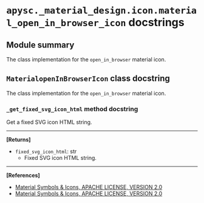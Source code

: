 # `apysc._material_design.icon.material_open_in_browser_icon` docstrings

## Module summary

The class implementation for the `open_in_browser` material icon.

## `MaterialopenInBrowserIcon` class docstring

The class implementation for the `open_in_browser` material icon.

### `_get_fixed_svg_icon_html` method docstring

Get a fixed SVG icon HTML string.<hr>

**[Returns]**

- `fixed_svg_icon_html`: str
  - Fixed SVG icon HTML string.

<hr>

**[References]**

- [Material Symbols & Icons, APACHE LICENSE, VERSION 2.0](https://fonts.google.com/icons?icon.size=24&icon.color=%23e8eaed)
- [Material Symbols & Icons, APACHE LICENSE, VERSION 2.0](https://www.apache.org/licenses/LICENSE-2.0.html)